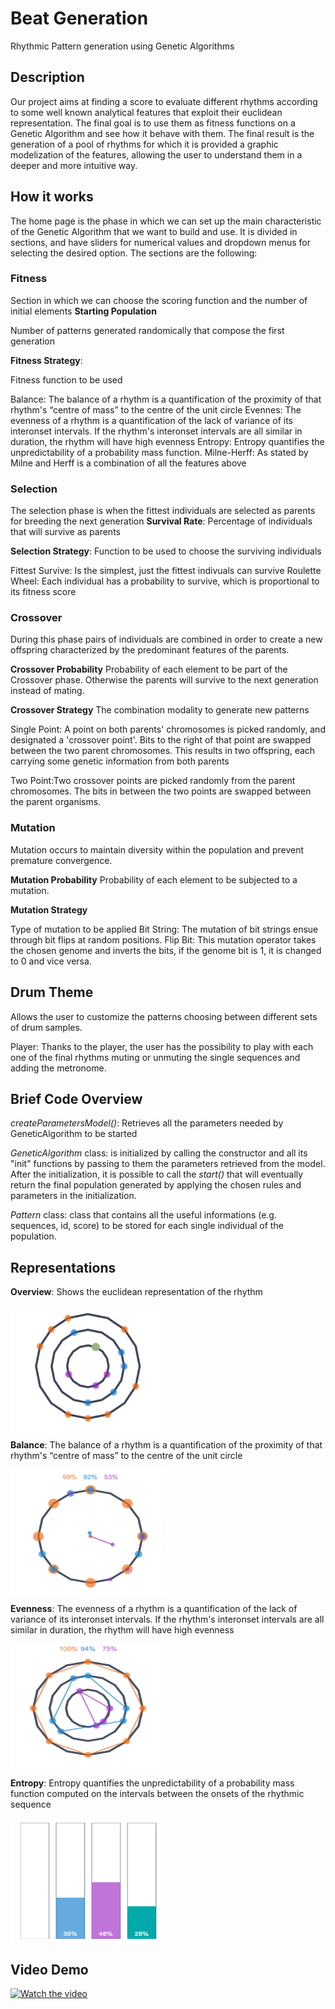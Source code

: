 # Beat Generation
Rhythmic Pattern generation using Genetic Algorithms

## Description
Our project aims at finding a score to evaluate different rhythms according to some well known analytical features that exploit their euclidean representation.
The final goal is to use them as fitness functions on a Genetic Algorithm and see how it behave with them.
The final result is the generation of a pool of rhythms for which it is provided a graphic modelization of the features, allowing the user to understand them in a deeper and more intuitive way.

## How it works
The home page is the phase in which we can set up the main characteristic of the Genetic Algorithm that we want to build and use.
It is divided in sections, and have sliders for numerical values and dropdown menus for selecting the desired option.
The sections are the following:
### Fitness
Section in which we can choose the scoring function and the number of initial elements
**Starting Population**

Number of patterns generated randomically that compose the first generation

**Fitness Strategy**:

Fitness function to be used

Balance:
The balance of a rhythm is a quantification of the proximity of that rhythm's “centre of mass” to the centre of the unit circle
Evennes:
The evenness of a rhythm is a quantification of the lack of variance of its interonset intervals. If the rhythm's interonset intervals are all similar in duration, the rhythm will have high evenness
Entropy:
Entropy quantifies the unpredictability of a probability mass function.
Milne-Herff:
As stated by Milne and Herff is a combination of all the features above

### Selection
The selection phase is when the fittest individuals are selected as parents for breeding the next generation
**Survival Rate**:
Percentage of individuals that will survive as parents

**Selection Strategy**:
Function to be used to choose the surviving individuals

Fittest Survive: Is the simplest, just the fittest indivuals can survive
Roulette Wheel: Each individual has a probability to survive, which is proportional to its fitness score 

### Crossover
During this phase pairs of individuals are combined in order to create a new offspring characterized by the predominant features of the parents.

**Crossover Probability**
Probability of each element to be part of the Crossover phase.
Otherwise the parents will survive to the next generation instead of mating.

**Crossover Strategy**
The combination modality to generate new patterns

Single Point: A point on both parents' chromosomes is picked randomly, and designated a 'crossover point'. Bits to the right of that point are swapped between the two parent chromosomes. This results in two offspring, each carrying some genetic information from both parents

Two Point:Two crossover points are picked randomly from the parent chromosomes. The bits in between the two points are swapped between the parent organisms.

### Mutation
Mutation occurs to maintain diversity within the population and prevent premature convergence.

**Mutation Probability**
Probability of each element to be subjected to a mutation.

**Mutation Strategy**

Type of mutation to be applied
Bit String: The mutation of bit strings ensue through bit flips at random positions.
Flip Bit: This mutation operator takes the chosen genome and inverts the bits, if the genome bit is 1, it is changed to 0 and vice versa.

## Drum Theme
Allows the user to customize the patterns choosing between different sets of drum samples.

Player: Thanks to the player, the user has the possibility to play with each one of the final rhythms muting or unmuting the single sequences and adding the metronome.


## Brief Code Overview
*createParametersModel()*: Retrieves all the parameters needed by GeneticAlgorithm to be started

*GeneticAlgorithm* class: is initialized by calling the constructor and all its "init" functions by passing to them the parameters retrieved from the model. After the initialization, it is possible to call the *start()* that will eventually return the final population generated by applying the chosen rules and parameters in the initialization.

*Pattern* class: class that contains all the useful informations (e.g. sequences, id, score) to be stored for each single individual of the population.


## Representations
**Overview**: Shows the euclidean representation of the rhythm

<img align="center" src="images/euclidean.gif" alt="Overview" width="246" height="200">

**Balance**: The balance of a rhythm is a quantification of the proximity of that rhythm's “centre of mass” to the
                centre of the unit circle

<img align="center" src="images/balance.png" alt="Overview" width="246" height="200">

**Evenness**: The evenness of a rhythm is a quantification of the lack of variance of its interonset intervals.
If the rhythm's interonset intervals are all similar in duration, the rhythm will have high evenness

<img align="center" src="images/evenness.png" alt="Overview" width="246" height="200">


**Entropy**: Entropy quantifies the unpredictability of a probability mass function computed on the intervals between the onsets of the rhythmic sequence

<img align="center" src="images/entropy.png" alt="Overview" width="246" height="200">


## Video Demo  
[![Watch the video](https://img.youtube.com/vi/vRPuwb6FgM8/maxresdefault.jpg)](https://youtu.be/vRPuwb6FgM8)
